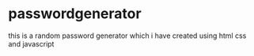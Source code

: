 # passwordgenerator
this is a random password generator which i have created using html css and javascript
